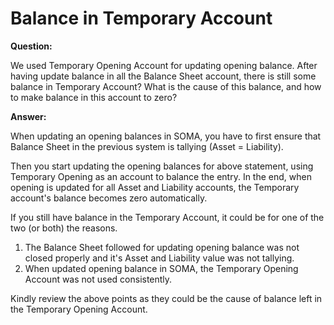 
# Balance in Temporary Account


**Question:**


We used Temporary Opening Account for updating opening balance. After having update balance in all the Balance Sheet account, there is still some balance in Temporary Account? What is the cause of this balance, and how to make balance in this account to zero?


**Answer:**


When updating an opening balances in SOMA, you have to first ensure that Balance Sheet in the previous system is tallying (Asset = Liability).


Then you start updating the opening balances for above statement, using Temporary Opening as an account to balance the entry. In the end, when opening is updated for all Asset and Liability accounts, the Temporary account's balance becomes zero automatically.


If you still have balance in the Temporary Account, it could be for one of the two (or both) the reasons.


1. The Balance Sheet followed for updating opening balance was not closed properly and it's Asset and Liability value was not tallying.
2. When updated opening balance in SOMA, the Temporary Opening Account was not used consistently.


Kindly review the above points as they could be the cause of balance left in the Temporary Opening Account.


